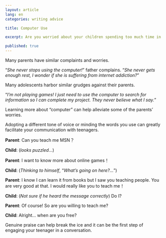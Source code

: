 ```yaml
---
layout: article
lang: en
categories: writing advice

title: Computer Use

excerpt: Are you worried about your children spending too much time in front of the computer?

published: true
---
```


Many parents have similar complaints and worries.

“*She never stops using the computer!*” father complains. “*She never gets enough rest, I wonder if she is suffering from internet addiction?*”

Many adolescents harbor similar grudges against their parents.

“*I’m not playing games! I just need to use the computer to search for information so I can complete my project. They never believe what I say.*”

Learning more about “computer” can help alleviate some of the parents’ worries.

Adopting a different tone of voice or minding the words you use can greatly facilitate your communication with teenagers.

**Parent**: Can you teach me MSN？

**Child**: (*looks puzzled*…)

**Parent**: I want to know more about online games！

**Child**: (*Thinking to himself*, “*What’s going on here?…*”)

**Parent**: I know I can learn it from books but I saw you teaching people. You are very good at that. I would really like you to teach me！

**Child**: (*Not sure if he heard the message correctly*) Do I?

**Parent**: Of course! So are you willing to teach me?

**Child**: Alright… when are you free?

Genuine praise can help break the ice and it can be the first step of engaging your teenager in a conversation.
